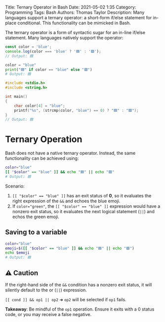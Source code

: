 Title: Ternary Operator in Bash
Date: 2021-05-02 1:35
Category: Programming
Tags: Bash
Authors: Thomas Taylor
Description: Many languages support a ternary operator: a short-form if/else statement for in-place conditional. This functionality can be mimicked in Bash.

The ternary operator is a form of syntactic sugar for an in-line if/else statement. Many languages natively support the operator:

```javascript
const color = 'blue';
console.log(color === 'blue' ? '🟦' : '🟩');
// Output: 🟦
```

```python
color = "blue"
print("🟦" if color == "blue" else "🟩")
# Output: 🟦
```

```c
#include <stdio.h>
#include <string.h>

int main()
{
    char color[4] = "blue";
    printf("%s", (strcmp(color, "blue") == 0) ? "🟦" : "🟩");
}
// Output: 🟦
```

# Ternary Operation

Bash does not have a native ternary operator. Instead, the same functionality can be achieved using:

```bash
color="blue"
[[ "$color" == "blue" ]] && echo "🟦" || echo "🟩"
# Output: 🟦
```

Scenario:

1. `[[ "$color" == "blue" ]]` has an exit status of **0**, so it evaluates the right expression of the `&&` and echoes the blue emoji.
2. If `color="green"`, the `[[ "$color" == "blue" ]]` expression would have a nonzero exit status, so it evaluates the next logical statement (`||`) and echos the green emoji.

## Saving to a variable

```bash
color="blue"
emoji=$([[ "$color" == "blue" ]] && echo "🟦" || echo "🟩")
echo $emoji
# Output: 🟦
```

## ⚠️ Caution

If the right-hand side of the `&&` condition has a nonzero exit status, it will silently default to the or (`||`) expression.

`[[ cond ]] && op1 || op2` ➜ `op2` will be selected if `op1` fails. 

**Takeaway**: Be mindful of the `op1` operation. Ensure it exits with a 0 status code, or you may receive a false negative.